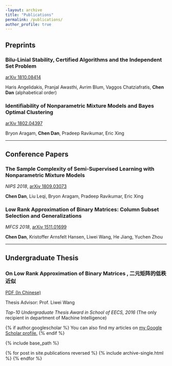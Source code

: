```yaml
---
-layout: archive
title: "Publications"
permalink: /publications/
author_profile: true
---
```

## Preprints

### Bilu-Linial Stability, Certified Algorithms and the Independent Set Problem

[arXiv 1810.08414](https://arxiv.org/abs/1810.08414)

Haris Angelidakis, Pranjal Awasthi, Avrim Blum, Vaggos Chatziafratis, **Chen Dan** (alphabetical order)



### Identifiability of Nonparametric Mixture Models and Bayes Optimal Clustering

[arXiv 1802.04397](https://arxiv.org/abs/1802.04397)

Bryon Aragam, **Chen Dan**, Pradeep Ravikumar, Eric Xing

---

## Conference Papers

### The Sample Complexity of Semi-Supervised Learning with Nonparametric Mixture Models

*NIPS 2018*, [arXiv 1809.03073](https://arxiv.org/abs/1809.03073)

**Chen Dan**, Liu Leqi, Bryon Aragam, Pradeep Ravikumar, Eric Xing

### Low Rank Approximation of Binary Matrices: Column Subset Selection and Generalizations

*MFCS 2018*, [arXiv 1511.01699](https://arxiv.org/abs/1511.01699)

**Chen Dan**, Kristoffer Arnsfelt Hansen, Liwei Wang, He Jiang, Yuchen Zhou

---

## Undergraduate Thesis

### On Low Rank Approximation of Binary Matrices , 二元矩阵的低秩近似

[PDF (In Chinese)](https://chendancmu.github.io/files/pkuthss.pdf)

Thesis Advisor: Prof. Liwei Wang

*Top-10 Undergraduate Thesis Award in School of EECS, 2016*
(The only recipient in department of Machine Intelligence)

{% if author.googlescholar %}
  You can also find my articles on <u><a href="{{author.googlescholar}}">my Google Scholar profile</a>.</u>
{% endif %}

{% include base_path %}

{% for post in site.publications reversed %}
  {% include archive-single.html %}
{% endfor %}

